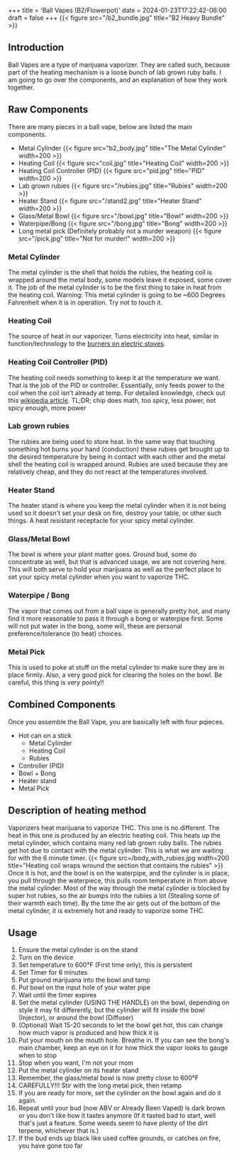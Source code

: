 +++
title = 'Ball Vapes (B2/Flowerpot)'
date = 2024-01-23T17:22:42-06:00
draft = false
+++
{{< figure src="/b2_bundle.jpg" title="B2 Heavy Bundle" >}}
## Introduction
Ball Vapes are a type of marijuana vaporizer. They are called such, because part of the heating mechanism is a loose bunch of lab grown ruby balls. I am going to go over the components, and an explanation of how they work together.

## Raw Components
There are many pieces in a ball vape, below are listed the main components. 

* Metal Cylinder {{< figure src="b2_body.jpg" title="The Metal Cylinder" width=200 >}}
* Heating Coil {{< figure src="coil.jpg" title="Heating Coil" width=200 >}}
* Heating Coil Controller (PID) {{< figure src="pid.jpg" title="PID" width=200 >}}
* Lab grown rubies {{< figure src="/rubies.jpg" title="Rubies" width=200 >}}
* Heater Stand {{< figure src="/stand2.jpg" title="Heater Stand" width=200 >}}
* Glass/Metal Bowl {{< figure src="/bowl.jpg" title="Bowl" width=200 >}}
* Waterpipe/Bong {{< figure src="/bong.jpg" title="Bong" width=200 >}}
* Long metal pick (Definitely probably not a murder weapon) {{< figure src="/pick.jpg" title="Not for murder!" width=200 >}}

### Metal Cylinder
The metal cylinder is the shell that holds the rubies, the heating coil is wrapped around the metal body, some models leave it exposed, some cover it. The job of the metal cylinder is to be the first thing to take in heat from the heating coil. Warning: This metal cylinder is going to be ~600 Degrees Fahrenheit when it is in operation. Try not to touch it. 
### Heating Coil
The source of heat in our vaporizer. Turns electricity into heat, similar in function/technology to the [burners on electric stoves](https://en.wikipedia.org/wiki/Electric_stove). 
### Heating Coil Controller (PID) 
The heating coil needs something to keep it at the temperature we want. That is the job of the PID or controller. Essentially, only feeds power to the coil when the coil isn't already at temp. For detailed knowledge, check out this [wikipedia article](https://en.wikipedia.org/wiki/Proportional%E2%80%93integral%E2%80%93derivative_controller). TL;DR; chip does math, too spicy, less power, not spicy enough, more power
### Lab grown rubies 
The rubies are being used to store heat. In the same way that touching something hot burns your hand (conduction) these rubies get brought up to the desired temperature by being in contact with each other and the metal shell the heating coil is wrapped around. Rubies are used because they are relatively cheap, and they do not react at the temperatures involved.
### Heater Stand 
The heater stand is where you keep the metal cylinder when it is not being used so it doesn't set your desk on fire, destroy your table, or other such things. A heat resistant receptacle for your spicy metal cylinder. 
### Glass/Metal Bowl 
The bowl is where your plant matter goes. Ground bud, some do concentrate as well, but that is advanced usage, we are not covering here. This will both serve to hold your marijuana as well as the perfect place to set your spicy metal cylinder when you want to vaporize THC.
### Waterpipe / Bong
The vapor that comes out from a ball vape is generally pretty hot, and many find it more reasonable to pass it through a bong or waterpipe first. Some will not put water in the bong, some will, these are personal preference/tolerance (to heat) choices.
### Metal Pick
This is used to poke at stuff on the metal cylinder to make sure they are in place firmly. Also, a very good pick for clearing the holes on the bowl. Be careful, this thing is very pointy!!
## Combined Components
Once you assemble the Ball Vape, you are basically left with four pqieces.
* Hot can on a stick
  * Metal Cylinder
  * Heating Coil
  * Rubies
* Controller (PID)
* Bowl + Bong
* Heater stand
* Metal Pick

## Description of heating method
Vaporizers heat marijuana to vaporize THC. This one is no different. The heat in this one is produced by an electric heating coil. This heats up the metal cylinder, which contains many red lab grown ruby balls. The rubies get hot due to contact with the metal cylinder. This is what we are waiting for with the 6 minute timer. {{< figure src=/body_with_rubies.jpg width=200 title="Heating coil wraps wround the section that contains the rubies" >}} Once it is hot, and the bowl is on the waterpipe, and the cylinder is in place, you pull through the waterpiece, this pulls room temperature in from above the metal cylinder. Most of the way through the metal cylinder is blocked by super hot rubies, so the air bumps into the rubies a lot (Stealing some of their warmth each time). By the time the air gets out of the bottom of the metal cylinder, it is extremely hot and ready to vaporize some THC. 

## Usage
1. Ensure the metal cylinder is on the stand
2. Turn on the device
3. Set temperature to 600°F (First time only), this is persistent
4. Set Timer for 6 minutes
5. Put ground marijuana into the bowl and tamp
6. Put bowl on the input hole of your water pipe
7. Wait until the timer expires
8. Set the metal cylinder (USING THE HANDLE) on the bowl, depending on style it may fit differently, but the cylinder will fit inside the bowl (Injector), or around the bowl (Diffuser)
9. (Optional) Wait 15-20 seconds to let the bowl get hot, this can change how much vapor is produced and how thick it is
10. Put your mouth on the mouth hole. Breathe in. If you can see the bong's main chamber, keep an eye on it for how thick the vapor looks to gauge when to stop
11. Stop when you want, I'm not your mom
12. Put the metal cylinder on its heater stand
13. Remember, the glass/metal bowl is now pretty close to 600°F
14. CAREFULLY!!! Stir with the long metal pick, then retamp
15. If you are ready for more, set the cylinder on the bowl again and do it again.
16. Repeat until your bud (now ABV or Already Been Vaped) is dark brown or you don't like how it tastes anymore (If it tasted bad to start, well that's just a feature. Some weeds seem to have plenty of the dirt terpene, whichever that is.)
17. If the bud ends up black like used coffee grounds, or catches on fire, you have gone too far
